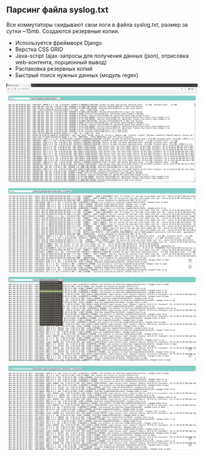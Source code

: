 ## Парсинг файла syslog.txt 
Все коммутаторы скидывают свои логи в файла syslog.txt, размер за сутки ~15mb.
Создаются резервные копии.
-   Используется фреймворк Django
-   Верстка CSS GRID
-   Java-script (ajax-запросы для получения данных (json), отрисовка web-контента, порционный вывод)
-   Распаковка резервных копий
-   Быстрый поиск нужных данных (модуль regex)

<div align="center">
    <img src="syslog.png" width="600px"</img> 
</div>
<div align="center">
    <img src="syslog2.png" width="600px"</img> 
</div>
<div align="center">
    <img src="syslog3.png" width="600px"</img> 
</div>
<div align="center">
    <img src="syslog4.png" width="600px"</img> 
</div>

